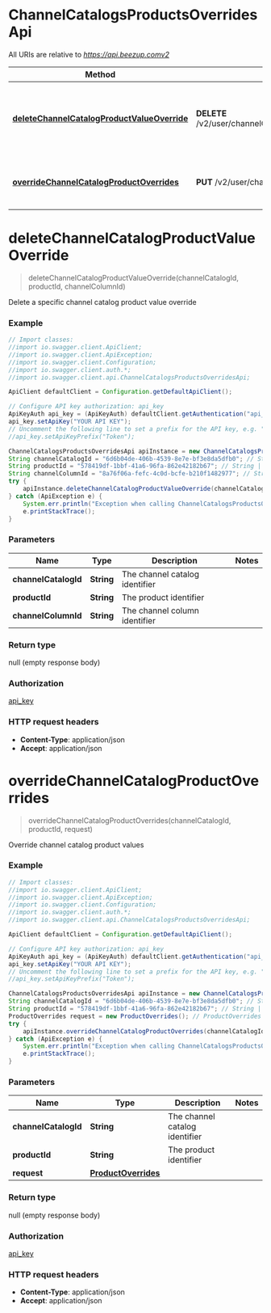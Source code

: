 # ChannelCatalogsProductsOverridesApi

All URIs are relative to *https://api.beezup.comv2*

Method | HTTP request | Description
------------- | ------------- | -------------
[**deleteChannelCatalogProductValueOverride**](ChannelCatalogsProductsOverridesApi.md#deleteChannelCatalogProductValueOverride) | **DELETE** /v2/user/channelCatalogs/{channelCatalogId}/products/{productId}/overrides/{channelColumnId} | Delete a specific channel catalog product value override
[**overrideChannelCatalogProductOverrides**](ChannelCatalogsProductsOverridesApi.md#overrideChannelCatalogProductOverrides) | **PUT** /v2/user/channelCatalogs/{channelCatalogId}/products/{productId}/overrides | Override channel catalog product values


<a name="deleteChannelCatalogProductValueOverride"></a>
# **deleteChannelCatalogProductValueOverride**
> deleteChannelCatalogProductValueOverride(channelCatalogId, productId, channelColumnId)

Delete a specific channel catalog product value override

### Example
```java
// Import classes:
//import io.swagger.client.ApiClient;
//import io.swagger.client.ApiException;
//import io.swagger.client.Configuration;
//import io.swagger.client.auth.*;
//import io.swagger.client.api.ChannelCatalogsProductsOverridesApi;

ApiClient defaultClient = Configuration.getDefaultApiClient();

// Configure API key authorization: api_key
ApiKeyAuth api_key = (ApiKeyAuth) defaultClient.getAuthentication("api_key");
api_key.setApiKey("YOUR API KEY");
// Uncomment the following line to set a prefix for the API key, e.g. "Token" (defaults to null)
//api_key.setApiKeyPrefix("Token");

ChannelCatalogsProductsOverridesApi apiInstance = new ChannelCatalogsProductsOverridesApi();
String channelCatalogId = "6d6b04de-406b-4539-8e7e-bf3e8da5dfb0"; // String | The channel catalog identifier
String productId = "578419df-1bbf-41a6-96fa-862e42182b67"; // String | The product identifier
String channelColumnId = "8a76f06a-fefc-4c0d-bcfe-b210f1482977"; // String | The channel column identifier
try {
    apiInstance.deleteChannelCatalogProductValueOverride(channelCatalogId, productId, channelColumnId);
} catch (ApiException e) {
    System.err.println("Exception when calling ChannelCatalogsProductsOverridesApi#deleteChannelCatalogProductValueOverride");
    e.printStackTrace();
}
```

### Parameters

Name | Type | Description  | Notes
------------- | ------------- | ------------- | -------------
 **channelCatalogId** | **String**| The channel catalog identifier |
 **productId** | **String**| The product identifier |
 **channelColumnId** | **String**| The channel column identifier |

### Return type

null (empty response body)

### Authorization

[api_key](../README.md#api_key)

### HTTP request headers

 - **Content-Type**: application/json
 - **Accept**: application/json

<a name="overrideChannelCatalogProductOverrides"></a>
# **overrideChannelCatalogProductOverrides**
> overrideChannelCatalogProductOverrides(channelCatalogId, productId, request)

Override channel catalog product values

### Example
```java
// Import classes:
//import io.swagger.client.ApiClient;
//import io.swagger.client.ApiException;
//import io.swagger.client.Configuration;
//import io.swagger.client.auth.*;
//import io.swagger.client.api.ChannelCatalogsProductsOverridesApi;

ApiClient defaultClient = Configuration.getDefaultApiClient();

// Configure API key authorization: api_key
ApiKeyAuth api_key = (ApiKeyAuth) defaultClient.getAuthentication("api_key");
api_key.setApiKey("YOUR API KEY");
// Uncomment the following line to set a prefix for the API key, e.g. "Token" (defaults to null)
//api_key.setApiKeyPrefix("Token");

ChannelCatalogsProductsOverridesApi apiInstance = new ChannelCatalogsProductsOverridesApi();
String channelCatalogId = "6d6b04de-406b-4539-8e7e-bf3e8da5dfb0"; // String | The channel catalog identifier
String productId = "578419df-1bbf-41a6-96fa-862e42182b67"; // String | The product identifier
ProductOverrides request = new ProductOverrides(); // ProductOverrides | 
try {
    apiInstance.overrideChannelCatalogProductOverrides(channelCatalogId, productId, request);
} catch (ApiException e) {
    System.err.println("Exception when calling ChannelCatalogsProductsOverridesApi#overrideChannelCatalogProductOverrides");
    e.printStackTrace();
}
```

### Parameters

Name | Type | Description  | Notes
------------- | ------------- | ------------- | -------------
 **channelCatalogId** | **String**| The channel catalog identifier |
 **productId** | **String**| The product identifier |
 **request** | [**ProductOverrides**](ProductOverrides.md)|  |

### Return type

null (empty response body)

### Authorization

[api_key](../README.md#api_key)

### HTTP request headers

 - **Content-Type**: application/json
 - **Accept**: application/json

